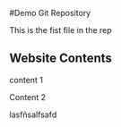 #Demo Git Repository

This is the fist file in the rep

## Website Contents

content 1

Content 2

lasfñsalfsafd